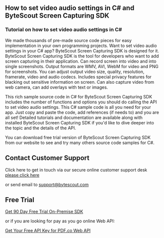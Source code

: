 ## How to set video audio settings in C# and ByteScout Screen Capturing SDK

### Tutorial on how to set video audio settings in C#

We made thousands of pre-made source code pieces for easy implementation in your own programming projects. Want to set video audio settings in your C# app? ByteScout Screen Capturing SDK is designed for it. ByteScout Screen Capturing SDK is the tool for developers who want to add screen capturing in their application. Can record screen into video and into single screenshots. Output formats are WMV, AVI, WebM for video and PNG for screenshots. You can adjust output video size, quality, resolution, framerate, video and audio codecs. Includes special privacy features for blacking out sensitive information on screen. Can also capture video from web camera, can add overlays with text or images.

This rich sample source code in C# for ByteScout Screen Capturing SDK includes the number of functions and options you should do calling the API to set video audio settings. This C# sample code is all you need for your app. Just copy and paste the code, add references (if needs to) and you are all set! Detailed tutorials and documentation are available along with installed ByteScout Screen Capturing SDK if you'd like to dive deeper into the topic and the details of the API.

You can download free trial version of ByteScout Screen Capturing SDK from our website to see and try many others source code samples for C#.

## Contact Customer Support

Click here to get in touch via our secure online customer support desk [please click here](https://bytescout.zendesk.com/hc/en-us/requests/new?subject=ByteScout%20Screen%20Capturing%20SDK%20Question)

or send email to [support@bytescout.com](mailto:support@bytescout.com?subject=ByteScout%20Screen%20Capturing%20SDK%20Question) 

## Free Trial

[Get 90 Day Free Trial On-Premise SDK](https://bytescout.com/download/web-installer?utm_source=github-readme)

or if you are looking for pay as you go online Web API:

[Get Your Free API Key for PDF.co Web API](https://pdf.co/documentation/api?utm_source=github-readme)